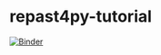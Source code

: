 # repast4py-tutorial

[![Binder](https://mybinder.org/badge_logo.svg)](https://mybinder.org/v2/gh/Repast/repast4py-tutorial.git/HEAD)
